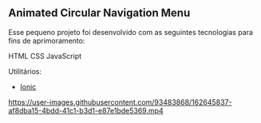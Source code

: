 ## Animated Circular Navigation Menu


Esse pequeno projeto foi desenvolvido com as seguintes tecnologias para fins de aprimoramento:

HTML
CSS
JavaScript


Utilitários:

- [Ionic](https://ionic.io/ionicons)




https://user-images.githubusercontent.com/93483868/162645837-af8dba15-4bdd-41c1-b3d1-e87e1bde5369.mp4
